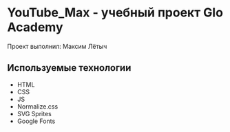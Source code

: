 # YouTube_Max - учебный проект Glo Academy
Проект выполнил: Максим Лётыч

##  Используемые технологии
- HTML
- CSS
- JS
- Normalize.css
- SVG Sprites
- Google Fonts
